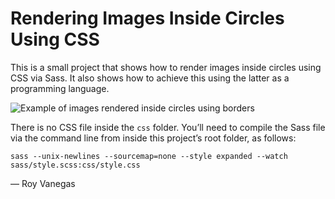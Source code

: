 # Rendering Images Inside Circles Using CSS

This is a small project that shows how to render images inside circles using CSS via Sass. It also shows how to achieve this using the latter as a programming language.

![Example of images rendered inside circles using borders](img/example.png)

There is no CSS file inside the `css` folder. You’ll need to compile the Sass file via the command line from inside this project’s root folder, as follows:

    sass --unix-newlines --sourcemap=none --style expanded --watch sass/style.scss:css/style.css

— Roy Vanegas
